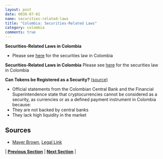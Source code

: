 ```yaml
---
layout: post
date: 0038-07-01
name: securities-related-laws
title: "Colombia: Securities-Related Laws"
category: colombia
comments: true
---
```


**Securities-Related Laws in Colombia**
- Please see [here](https://www.mayerbrown.com/files/Publication/4868229b-de56-4b53-8669-a55fcfdd728a/Presentation/PublicationAttachment/56e374b9-fab3-467f-b3b1-aa1d67beafbb/Update_New_Regulations_Moveable_Assets_Colombia_0414.pdf) for the securities law in Colombia  

**Securities-Related Laws in Colombia**
Please see [here](https://www.mayerbrown.com/files/Publication/4868229b-de56-4b53-8669-a55fcfdd728a/Presentation/PublicationAttachment/56e374b9-fab3-467f-b3b1-aa1d67beafbb/Update_New_Regulations_Moveable_Assets_Colombia_0414.pdf) for the securities law in Colombia  

**Can Tokens be Registered as a Security?** [(source)]( https://www.legalink.ch/xms/files/NEWS/Legalink_ICOS_and_Token_Sales.pdf)
- Official statements from the Colombian Central Bank and the Financial Superintendence state that cryptocurrencies cannot be considered as a security, as currencies or as a defined payment instrument in Colombia because:
- They are not backed by central banks 
- They lack high liquidity in the market 

Sources 
--- 
- [Mayer Brown](https://www.mayerbrown.com/files/Publication/4868229b-de56-4b53-8669-a55fcfdd728a/Presentation/PublicationAttachment/56e374b9-fab3-467f-b3b1-aa1d67beafbb/Update_New_Regulations_Moveable_Assets_Colombia_0414.pdf), [Legal Link]( https://www.legalink.ch/xms/files/NEWS/Legalink_ICOS_and_Token_Sales.pdf)



| **[Previous Section](https://neo-project.github.io/global-blockchain-compliance-hub//colombia/colombia-laws-token-sales.html)** | **[Next Section](https://neo-project.github.io/global-blockchain-compliance-hub//colombia/colombia-privacy-and-data-protection.html)** |
